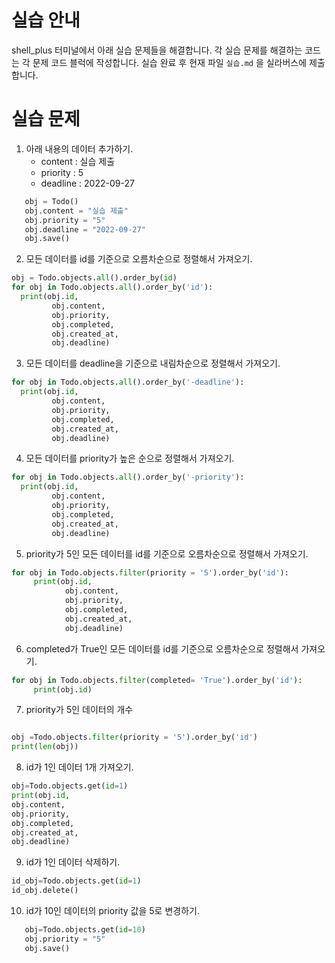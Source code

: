 # 실습 안내

shell_plus 터미널에서 아래 실습 문제들을 해결합니다.
각 실습 문제를 해결하는 코드는 각 문제 코드 블럭에 작성합니다.
실습 완료 후 현재 파일 `실습.md` 을 실라버스에 제출합니다.

# 실습 문제

1. 아래 내용의 데이터 추가하기.
   - content : 실습 제출
   - priority : 5
   - deadline : 2022-09-27

```py
   obj = Todo()
   obj.content = "실습 제출"
   obj.priority = "5"
   obj.deadline = "2022-09-27"
   obj.save()
```

2. 모든 데이터를 id를 기준으로 오름차순으로 정렬해서 가져오기.

```py
obj = Todo.objects.all().order_by(id)
for obj in Todo.objects.all().order_by('id'):
  print(obj.id,
         obj.content,
         obj.priority,
         obj.completed,
         obj.created_at,
         obj.deadline)

```

3. 모든 데이터를 deadline을 기준으로 내림차순으로 정렬해서 가져오기.

```py
for obj in Todo.objects.all().order_by('-deadline'):
  print(obj.id,
         obj.content,
         obj.priority,
         obj.completed,
         obj.created_at,
         obj.deadline)
```

4. 모든 데이터를 priority가 높은 순으로 정렬해서 가져오기.

```py
for obj in Todo.objects.all().order_by('-priority'):
  print(obj.id,
         obj.content,
         obj.priority,
         obj.completed,
         obj.created_at,
         obj.deadline)
```

5. priority가 5인 모든 데이터를 id를 기준으로 오름차순으로 정렬해서 가져오기.

```py
for obj in Todo.objects.filter(priority = '5').order_by('id'):
     print(obj.id,
            obj.content,
            obj.priority,
            obj.completed,
            obj.created_at,
            obj.deadline)

```

6. completed가 True인 모든 데이터를 id를 기준으로 오름차순으로 정렬해서 가져오기.

```py
for obj in Todo.objects.filter(completed= 'True').order_by('id'):
     print(obj.id)

```

7. priority가 5인 데이터의 개수

```py

obj =Todo.objects.filter(priority = '5').order_by('id')
print(len(obj))
```

8. id가 1인 데이터 1개 가져오기.

```py
obj=Todo.objects.get(id=1)
print(obj.id,
obj.content,
obj.priority,
obj.completed,
obj.created_at,
obj.deadline)
```

9. id가 1인 데이터 삭제하기.

```py
id_obj=Todo.objects.get(id=1)
id_obj.delete()
```

10. id가 10인 데이터의 priority 값을 5로 변경하기.

```py
   obj=Todo.objects.get(id=10)
   obj.priority = "5"
   obj.save()
```

